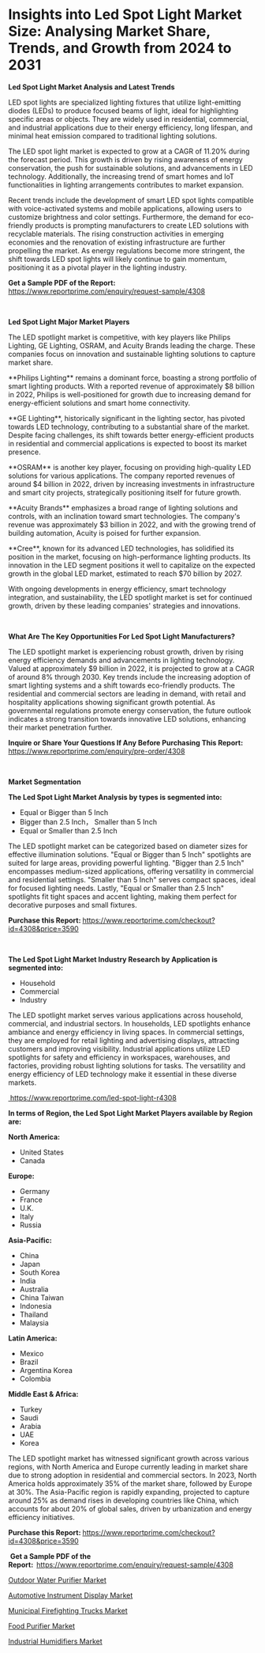 <p><h1>Insights into Led Spot Light Market Size: Analysing Market Share, Trends, and Growth from 2024 to 2031</h1></p><p><strong>Led Spot Light Market Analysis and Latest Trends</strong></p>
<p><p>LED spot lights are specialized lighting fixtures that utilize light-emitting diodes (LEDs) to produce focused beams of light, ideal for highlighting specific areas or objects. They are widely used in residential, commercial, and industrial applications due to their energy efficiency, long lifespan, and minimal heat emission compared to traditional lighting solutions.</p><p>The LED spot light market is expected to grow at a CAGR of 11.20% during the forecast period. This growth is driven by rising awareness of energy conservation, the push for sustainable solutions, and advancements in LED technology. Additionally, the increasing trend of smart homes and IoT functionalities in lighting arrangements contributes to market expansion.</p><p>Recent trends include the development of smart LED spot lights compatible with voice-activated systems and mobile applications, allowing users to customize brightness and color settings. Furthermore, the demand for eco-friendly products is prompting manufacturers to create LED solutions with recyclable materials. The rising construction activities in emerging economies and the renovation of existing infrastructure are further propelling the market. As energy regulations become more stringent, the shift towards LED spot lights will likely continue to gain momentum, positioning it as a pivotal player in the lighting industry.</p></p>
<p><strong>Get a Sample PDF of the Report:&nbsp;</strong> <a href="https://www.reportprime.com/enquiry/request-sample/4308">https://www.reportprime.com/enquiry/request-sample/4308</a></p>
<p>&nbsp;</p>
<p><strong>Led Spot Light Major Market Players</strong></p>
<p><p>The LED spotlight market is competitive, with key players like Philips Lighting, GE Lighting, OSRAM, and Acuity Brands leading the charge. These companies focus on innovation and sustainable lighting solutions to capture market share.</p><p>**Philips Lighting** remains a dominant force, boasting a strong portfolio of smart lighting products. With a reported revenue of approximately $8 billion in 2022, Philips is well-positioned for growth due to increasing demand for energy-efficient solutions and smart home connectivity.</p><p>**GE Lighting**, historically significant in the lighting sector, has pivoted towards LED technology, contributing to a substantial share of the market. Despite facing challenges, its shift towards better energy-efficient products in residential and commercial applications is expected to boost its market presence.</p><p>**OSRAM** is another key player, focusing on providing high-quality LED solutions for various applications. The company reported revenues of around $4 billion in 2022, driven by increasing investments in infrastructure and smart city projects, strategically positioning itself for future growth.</p><p>**Acuity Brands** emphasizes a broad range of lighting solutions and controls, with an inclination toward smart technologies. The company's revenue was approximately $3 billion in 2022, and with the growing trend of building automation, Acuity is poised for further expansion.</p><p>**Cree**, known for its advanced LED technologies, has solidified its position in the market, focusing on high-performance lighting products. Its innovation in the LED segment positions it well to capitalize on the expected growth in the global LED market, estimated to reach $70 billion by 2027.</p><p>With ongoing developments in energy efficiency, smart technology integration, and sustainability, the LED spotlight market is set for continued growth, driven by these leading companies' strategies and innovations.</p></p>
<p>&nbsp;</p>
<p><strong>What Are The Key Opportunities For Led Spot Light Manufacturers?</strong></p>
<p><p>The LED spotlight market is experiencing robust growth, driven by rising energy efficiency demands and advancements in lighting technology. Valued at approximately $9 billion in 2022, it is projected to grow at a CAGR of around 8% through 2030. Key trends include the increasing adoption of smart lighting systems and a shift towards eco-friendly products. The residential and commercial sectors are leading in demand, with retail and hospitality applications showing significant growth potential. As governmental regulations promote energy conservation, the future outlook indicates a strong transition towards innovative LED solutions, enhancing their market penetration further.</p></p>
<p><strong>Inquire or Share Your Questions If Any Before Purchasing This Report:</strong> <a href="https://www.reportprime.com/enquiry/pre-order/4308">https://www.reportprime.com/enquiry/pre-order/4308</a></p>
<p>&nbsp;</p>
<p><strong>Market Segmentation</strong></p>
<p><strong>The Led Spot Light Market Analysis by types is segmented into:</strong></p>
<p><ul><li>Equal or Bigger than 5 Inch</li><li>Bigger than 2.5 Inch， Smaller than 5 Inch</li><li>Equal or Smaller than 2.5 Inch</li></ul></p>
<p><p>The LED spotlight market can be categorized based on diameter sizes for effective illumination solutions. "Equal or Bigger than 5 Inch" spotlights are suited for large areas, providing powerful lighting. "Bigger than 2.5 Inch" encompasses medium-sized applications, offering versatility in commercial and residential settings. "Smaller than 5 Inch" serves compact spaces, ideal for focused lighting needs. Lastly, "Equal or Smaller than 2.5 Inch" spotlights fit tight spaces and accent lighting, making them perfect for decorative purposes and small fixtures.</p></p>
<p><strong>Purchase this Report:&nbsp;</strong><a href="https://www.reportprime.com/checkout?id=4308&price=3590">https://www.reportprime.com/checkout?id=4308&price=3590</a></p>
<p>&nbsp;</p>
<p><strong>The Led Spot Light Market Industry Research by Application is segmented into:</strong></p>
<p><ul><li>Household</li><li>Commercial</li><li>Industry</li></ul></p>
<p><p>The LED spotlight market serves various applications across household, commercial, and industrial sectors. In households, LED spotlights enhance ambiance and energy efficiency in living spaces. In commercial settings, they are employed for retail lighting and advertising displays, attracting customers and improving visibility. Industrial applications utilize LED spotlights for safety and efficiency in workspaces, warehouses, and factories, providing robust lighting solutions for tasks. The versatility and energy efficiency of LED technology make it essential in these diverse markets.</p></p>
<p><a href="https://www.reportprime.com/led-spot-light-r4308">&nbsp;https://www.reportprime.com/led-spot-light-r4308</a></p>
<p><strong>In terms of Region, the Led Spot Light Market Players available by Region are:</strong></p>
<p>
    <p> <strong> North America: </strong>
        <ul>
            <li>United States</li>
            <li>Canada</li>
        </ul>
        </p> 
    <p> <strong> Europe: </strong>
        <ul>
            <li>Germany</li>
            <li>France</li>
            <li>U.K.</li>
            <li>Italy</li>
            <li>Russia</li>
        </ul>
        </p> 
    <p> <strong> Asia-Pacific: </strong>
        <ul>
            <li>China</li>
            <li>Japan</li>
            <li>South Korea</li>
            <li>India</li>
            <li>Australia</li>
            <li>China Taiwan</li>
            <li>Indonesia</li>
            <li>Thailand</li>
            <li>Malaysia</li>
        </ul>
        </p> 
    <p> <strong> Latin America: </strong>
        <ul>
            <li>Mexico</li>
            <li>Brazil</li>
            <li>Argentina Korea</li>
            <li>Colombia</li>
        </ul>
        </p> 
    <p> <strong> Middle East & Africa: </strong>
        <ul>
            <li>Turkey</li>
            <li>Saudi</li>
            <li>Arabia</li>
            <li>UAE</li>
            <li>Korea</li>
        </ul>
    </p>
    </p>
<p><p>The LED spotlight market has witnessed significant growth across various regions, with North America and Europe currently leading in market share due to strong adoption in residential and commercial sectors. In 2023, North America holds approximately 35% of the market share, followed by Europe at 30%. The Asia-Pacific region is rapidly expanding, projected to capture around 25% as demand rises in developing countries like China, which accounts for about 20% of global sales, driven by urbanization and energy efficiency initiatives.</p></p>
<p><strong>Purchase this Report: </strong><a href="https://www.reportprime.com/checkout?id=4308&price=3590">https://www.reportprime.com/checkout?id=4308&price=3590</a></p>
<p>&nbsp;<strong>Get a Sample PDF of the Report:&nbsp;&nbsp;</strong><a href="https://www.reportprime.com/enquiry/request-sample/4308">https://www.reportprime.com/enquiry/request-sample/4308</a></p>
<p><strong></strong></p>
<p><p><a href="https://www.linkedin.com/pulse/outdoor-water-purifier-market-share-size-trends-industry-analysis-6agne?trackingId=kEw1jMvmRbu%2FilZ7yySdKQ%3D%3D">Outdoor Water Purifier Market</a></p><p><a href="https://issuu.com/reportprime-2/docs/automotive-instrument-display-marke_da90c7028f0478">Automotive Instrument Display Market</a></p><p><a href="https://issuu.com/reportprime-2/docs/municipal-firefighting-trucks-marke_fdd695fbf2837f">Municipal Firefighting Trucks Market</a></p><p><a href="https://www.linkedin.com/pulse/food-purifier-market-trends-focusing-insight-forecast-50jpe?trackingId=N927VDJvSuG9mxiQg154cg%3D%3D">Food Purifier Market</a></p><p><a href="https://www.linkedin.com/pulse/industrial-humidifiers-industry-sector-new-technologies-fbqze?trackingId=efP1NCP8QtGUVcynu6fPhA%3D%3D">Industrial Humidifiers Market</a></p></p>
